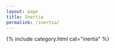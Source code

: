 ```yaml
---
layout: page
title: Inertia
permalink: /inertia/
---
```


{% include category.html cat="inertia"  %}

